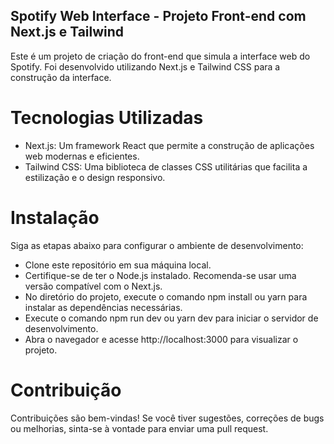 ## Spotify Web Interface - Projeto Front-end com Next.js e Tailwind
Este é um projeto de criação do front-end que simula a interface web do Spotify. Foi desenvolvido utilizando Next.js e Tailwind CSS para a construção da interface.


# Tecnologias Utilizadas
- Next.js: Um framework React que permite a construção de aplicações web modernas e eficientes.
- Tailwind CSS: Uma biblioteca de classes CSS utilitárias que facilita a estilização e o design responsivo.


# Instalação
Siga as etapas abaixo para configurar o ambiente de desenvolvimento:

- Clone este repositório em sua máquina local.
- Certifique-se de ter o Node.js instalado. Recomenda-se usar uma versão compatível com o Next.js.
- No diretório do projeto, execute o comando npm install ou yarn para instalar as dependências necessárias.
- Execute o comando npm run dev ou yarn dev para iniciar o servidor de desenvolvimento.
- Abra o navegador e acesse http://localhost:3000 para visualizar o projeto.

# Contribuição
Contribuições são bem-vindas! Se você tiver sugestões, correções de bugs ou melhorias, sinta-se à vontade para enviar uma pull request.